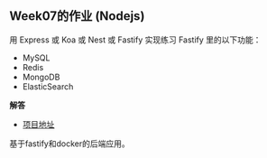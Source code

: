 ## Week07的作业 (Nodejs)

用 Express 或 Koa 或 Nest 或 Fastify 实现练习 Fastify 里的以下功能：

+ MySQL
+ Redis
+ MongoDB
+ ElasticSearch

**解答**
+ [项目地址](../../practise/fastify-demo/README.md)

基于fastify和docker的后端应用。
